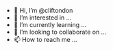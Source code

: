 - 👋 Hi, I’m @cliftondon
- 👀 I’m interested in ...
- 🌱 I’m currently learning ...
- 💞️ I’m looking to collaborate on ...
- 📫 How to reach me ...

<!---
cliftondon/cliftondon is a ✨ special ✨ repository because its `README.md` (this file) appears on your GitHub profile.
You can click the Preview link to take a look at your changes.
--->

